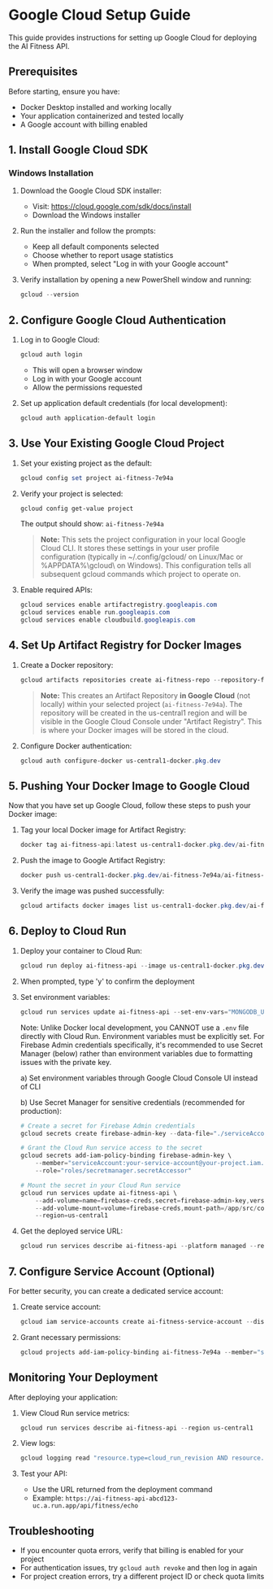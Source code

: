 # Google Cloud Setup Guide

This guide provides instructions for setting up Google Cloud for deploying the AI Fitness API.

## Prerequisites

Before starting, ensure you have:

- Docker Desktop installed and working locally
- Your application containerized and tested locally
- A Google account with billing enabled

## 1. Install Google Cloud SDK

### Windows Installation

1. Download the Google Cloud SDK installer:

   - Visit: https://cloud.google.com/sdk/docs/install
   - Download the Windows installer

2. Run the installer and follow the prompts:

   - Keep all default components selected
   - Choose whether to report usage statistics
   - When prompted, select "Log in with your Google account"

3. Verify installation by opening a new PowerShell window and running:
   ```powershell
   gcloud --version
   ```

## 2. Configure Google Cloud Authentication

1. Log in to Google Cloud:

   ```powershell
   gcloud auth login
   ```

   - This will open a browser window
   - Log in with your Google account
   - Allow the permissions requested

2. Set up application default credentials (for local development):
   ```powershell
   gcloud auth application-default login
   ```

## 3. Use Your Existing Google Cloud Project

1. Set your existing project as the default:

   ```powershell
   gcloud config set project ai-fitness-7e94a
   ```

2. Verify your project is selected:

   ```powershell
   gcloud config get-value project
   ```

   The output should show: `ai-fitness-7e94a`

   > **Note:** This sets the project configuration in your local Google Cloud CLI. It stores these settings in your user profile configuration (typically in ~/.config/gcloud/ on Linux/Mac or %APPDATA%\gcloud\ on Windows). This configuration tells all subsequent gcloud commands which project to operate on.

3. Enable required APIs:
   ```powershell
   gcloud services enable artifactregistry.googleapis.com
   gcloud services enable run.googleapis.com
   gcloud services enable cloudbuild.googleapis.com
   ```

## 4. Set Up Artifact Registry for Docker Images

1. Create a Docker repository:

   ```powershell
   gcloud artifacts repositories create ai-fitness-repo --repository-format=docker --location=us-central1 --description="AI Fitness API Docker repository"
   ```

   > **Note:** This creates an Artifact Repository **in Google Cloud** (not locally) within your selected project (`ai-fitness-7e94a`). The repository will be created in the us-central1 region and will be visible in the Google Cloud Console under "Artifact Registry". This is where your Docker images will be stored in the cloud.

2. Configure Docker authentication:
   ```powershell
   gcloud auth configure-docker us-central1-docker.pkg.dev
   ```

## 5. Pushing Your Docker Image to Google Cloud

Now that you have set up Google Cloud, follow these steps to push your Docker image:

1. Tag your local Docker image for Artifact Registry:

   ```powershell
   docker tag ai-fitness-api:latest us-central1-docker.pkg.dev/ai-fitness-7e94a/ai-fitness-repo/ai-fitness-api:latest
   ```

2. Push the image to Google Artifact Registry:

   ```powershell
   docker push us-central1-docker.pkg.dev/ai-fitness-7e94a/ai-fitness-repo/ai-fitness-api:latest
   ```

3. Verify the image was pushed successfully:

   ```powershell
   gcloud artifacts docker images list us-central1-docker.pkg.dev/ai-fitness-7e94a/ai-fitness-repo
   ```

## 6. Deploy to Cloud Run

1. Deploy your container to Cloud Run:

   ```powershell
   gcloud run deploy ai-fitness-api --image us-central1-docker.pkg.dev/ai-fitness-7e94a/ai-fitness-repo/ai-fitness-api:latest --platform managed --region us-central1 --allow-unauthenticated
   ```

2. When prompted, type 'y' to confirm the deployment

3. Set environment variables:

   ```powershell
   gcloud run services update ai-fitness-api --set-env-vars="MONGODB_URI=your_mongodb_uri,GEMINI_API_KEY=your_gemini_api_key,FIREBASE_API_KEY=your_firebase_api_key,FIREBASE_AUTH_DOMAIN=your-project-id.firebaseapp.com,FIREBASE_PROJECT_ID=your-project-id" --region us-central1
   ```

   Note: Unlike Docker local development, you CANNOT use a `.env` file directly with Cloud Run. Environment variables must be explicitly set. For Firebase Admin credentials specifically, it's recommended to use Secret Manager (below) rather than environment variables due to formatting issues with the private key.

   a) Set environment variables through Google Cloud Console UI instead of CLI

   b) Use Secret Manager for sensitive credentials (recommended for production):

   ```powershell
   # Create a secret for Firebase Admin credentials
   gcloud secrets create firebase-admin-key --data-file="./serviceAccountKey.json"

   # Grant the Cloud Run service access to the secret
   gcloud secrets add-iam-policy-binding firebase-admin-key \
       --member="serviceAccount:your-service-account@your-project.iam.gserviceaccount.com" \
       --role="roles/secretmanager.secretAccessor"

   # Mount the secret in your Cloud Run service
   gcloud run services update ai-fitness-api \
       --add-volume=name=firebase-creds,secret=firebase-admin-key,version=latest \
       --add-volume-mount=volume=firebase-creds,mount-path=/app/src/config/keys/ \
       --region=us-central1
   ```

4. Get the deployed service URL:

   ```powershell
   gcloud run services describe ai-fitness-api --platform managed --region us-central1 --format='value(status.url)'
   ```

## 7. Configure Service Account (Optional)

For better security, you can create a dedicated service account:

1. Create service account:

   ```powershell
   gcloud iam service-accounts create ai-fitness-service-account --display-name="AI Fitness Service Account"
   ```

2. Grant necessary permissions:
   ```powershell
   gcloud projects add-iam-policy-binding ai-fitness-7e94a --member="serviceAccount:ai-fitness-service-account@ai-fitness-7e94a.iam.gserviceaccount.com" --role="roles/run.invoker"
   ```

## Monitoring Your Deployment

After deploying your application:

1. View Cloud Run service metrics:

   ```powershell
   gcloud run services describe ai-fitness-api --region us-central1
   ```

2. View logs:

   ```powershell
   gcloud logging read "resource.type=cloud_run_revision AND resource.labels.service_name=ai-fitness-api" --limit 10
   ```

3. Test your API:
   - Use the URL returned from the deployment command
   - Example: `https://ai-fitness-api-abcd123-uc.a.run.app/api/fitness/echo`

## Troubleshooting

- If you encounter quota errors, verify that billing is enabled for your project
- For authentication issues, try `gcloud auth revoke` and then log in again
- For project creation errors, try a different project ID or check quota limits
